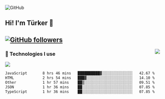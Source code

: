 ![GitHub](https://github.com/turkwr/turkwr/assets/63150613/e5462c44-ccab-48a0-8a33-9f1ea91ff35d)
<!-- ## Hi! I'm Türker 🖐️ -->
##  Hi! I'm Türker 👋
## [![GitHub followers](https://img.shields.io/github/followers/turkwr?color=333&label=Follow&logo=github&logoColor=fff&style=flat-square)](https://github.com/turkwr?tab=followers)
<a href="https://discord.com/users/162740870607536128">
 <img src="https://lanyard.cnrad.dev/api/162740870607536128?hideTimestamp=true&idleMessage=Just%20chillin'%20at%20the%20moment&bg=161a23&animated=true" align="right" />
</a>

### 🧠 Technologies I use
![](https://skillicons.dev/icons?i=js,ts,py,php,html,css,tailwind,bootstrap,nodejs,express,react,nextjs&theme=dark&perline=4)

<!--START_SECTION:waka-->

```txt
JavaScript       8 hrs 46 mins   ██████████▓░░░░░░░░░░░░░░   42.67 %
HTML             2 hrs 54 mins   ███▓░░░░░░░░░░░░░░░░░░░░░   14.10 %
Other            1 hr 57 mins    ██▒░░░░░░░░░░░░░░░░░░░░░░   09.51 %
JSON             1 hr 36 mins    ██░░░░░░░░░░░░░░░░░░░░░░░   07.85 %
TypeScript       1 hr 36 mins    ██░░░░░░░░░░░░░░░░░░░░░░░   07.85 %
```

<!--END_SECTION:waka-->
